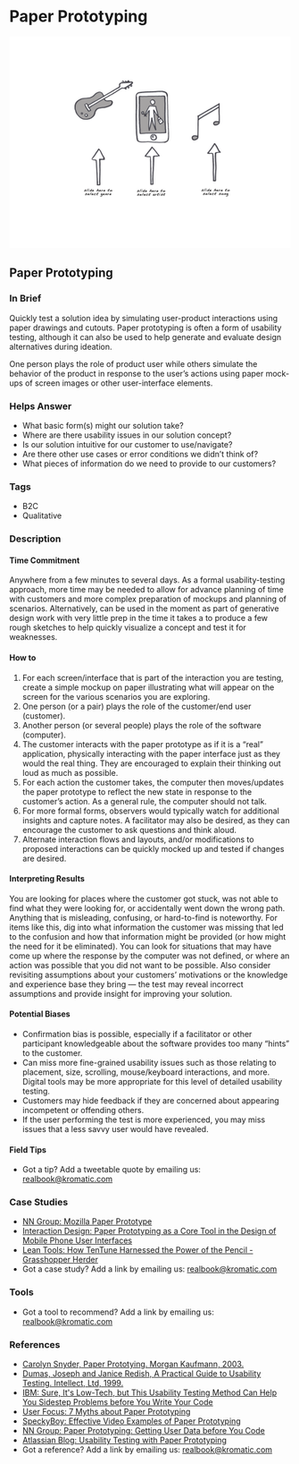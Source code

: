 # Paper Prototyping

![](../.gitbook/assets/illustration-paper-prototyping.png)

## Paper Prototyping

### In Brief

Quickly test a solution idea by simulating user-product interactions using paper drawings and cutouts. Paper prototyping is often a form of usability testing, although it can also be used to help generate and evaluate design alternatives during ideation.

One person plays the role of product user while others simulate the behavior of the product in response to the user’s actions using paper mock-ups of screen images or other user-interface elements.

### Helps Answer

* What basic form\(s\) might our solution take?
* Where are there usability issues in our solution concept?
* Is our solution intuitive for our customer to use/navigate?
* Are there other use cases or error conditions we didn’t think of?
* What pieces of information do we need to provide to our customers?

### Tags

* B2C
* Qualitative

### Description

#### Time Commitment

Anywhere from a few minutes to several days. As a formal usability-testing approach, more time may be needed to allow for advance planning of time with customers and more complex preparation of mockups and planning of scenarios. Alternatively, can be used in the moment as part of generative design work with very little prep in the time it takes a to produce a few rough sketches to help quickly visualize a concept and test it for weaknesses.

#### How to

1. For each screen/interface that is part of the interaction you are testing, create a simple mockup on paper illustrating what will appear on the screen for the various scenarios you are exploring.
2. One person \(or a pair\) plays the role of the customer/end user \(customer\).
3. Another person \(or several people\) plays the role of the software \(computer\).
4. The customer interacts with the paper prototype as if it is a “real” application, physically interacting with the paper interface just as they would the real thing. They are encouraged to explain their thinking out loud as much as possible.
5. For each action the customer takes, the computer then moves/updates the paper prototype to reflect the new state in response to the customer’s action. As a general rule, the computer should not talk.
6. For more formal forms, observers would typically watch for additional insights and capture notes. A facilitator may also be desired, as they can encourage the customer to ask questions and think aloud.
7. Alternate interaction flows and layouts, and/or modifications to proposed interactions can be quickly mocked up and tested if changes are desired.

#### Interpreting Results

You are looking for places where the customer got stuck, was not able to find what they were looking for, or accidentally went down the wrong path. Anything that is misleading, confusing, or hard-to-find is noteworthy. For items like this, dig into what information the customer was missing that led to the confusion and how that information might be provided \(or how might the need for it be eliminated\). You can look for situations that may have come up where the response by the computer was not defined, or where an action was possible that you did not want to be possible. Also consider revisiting assumptions about your customers’ motivations or the knowledge and experience base they bring — the test may reveal incorrect assumptions and provide insight for improving your solution.

#### Potential Biases

* Confirmation bias is possible, especially if a facilitator or other participant knowledgeable about the software provides too many “hints” to the customer. 
* Can miss more fine-grained usability issues such as those relating to placement, size, scrolling, mouse/keyboard interactions, and more. Digital tools may be more appropriate for this level of detailed usability testing. 
* Customers may hide feedback if they are concerned about appearing incompetent or offending others.
* If the user performing the test is more experienced, you may miss issues that a less savvy user would have revealed. 

#### Field Tips

* Got a tip? Add a tweetable quote by emailing us: [realbook@kromatic.com](mailto:realbook@kromatic.com)

### Case Studies

* [NN Group: Mozilla Paper Prototype](http://www.nngroup.com/articles/mozilla-paper-prototype/)  
* [Interaction Design: Paper Prototyping as a Core Tool in the Design of Mobile Phone User Interfaces](http://www.id-book.com/secondedition/casestudy_11-2_paper2.htm)
* [Lean Tools: How TenTune Harnessed the Power of the Pencil - Grasshopper Herder](https://grasshopperherder.com/lean-tools-how-tentune-harnessed-the-power-of-the-pencil/)
* Got a case study? Add a link by emailing us: [realbook@kromatic.com](mailto:realbook@kromatic.com) 

### Tools

* Got a tool to recommend? Add a link by emailing us: [realbook@kromatic.com](mailto:realbook@kromatic.com)

### References

* [Carolyn Snyder, Paper Prototying. Morgan Kaufmann, 2003.](http://www.paperprototyping.com/)
* [Dumas, Joseph and Janice Redish, A Practical Guide to Usability Testing. Intellect, Ltd, 1999.](https://www.amazon.com/Practical-Guide-Usability-Testing/dp/1841500208)
* [IBM: Sure, It's Low-Tech, but This Usability Testing Method Can Help You Sidestep Problems before You Write Your Code](http://www.csee.umbc.edu/courses/undergraduate/345/spring12/mitchell/readings/paperPrototyping_Snyder.pdf)
* [User Focus: 7 Myths about Paper Prototyping](http://www.userfocus.co.uk/articles/paperprototyping.html)
* [SpeckyBoy: Effective Video Examples of Paper Prototyping](http://speckyboy.com/2010/06/24/10-effective-video-examples-of-paper-prototyping/)
* [NN Group: Paper Prototyping: Getting User Data before You Code](http://www.nngroup.com/articles/paper-prototyping/)
* [Atlassian Blog: Usability Testing with Paper Prototyping](http://blogs.atlassian.com/2011/11/usability-testing-with-paper-prototyping/)
* Got a reference? Add a link by emailing us: [realbook@kromatic.com](https://github.com/trikro/the-real-startup-book/tree/6a17bc36666863334ffdefad4f2a9abf3e12ce13/part6-evaluative_product_experiment/realbook@kromatic.com)



